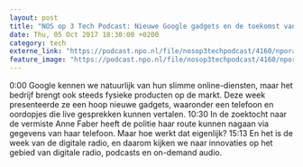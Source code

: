 ```yaml
---
layout: post
title: "NOS op 3 Tech Podcast: Nieuwe Google gadgets en de toekomst van radio"
date: Thu, 05 Oct 2017 18:30:00 +0200
category: tech
externe_link: "https://podcast.npo.nl/file/nosop3techpodcast/4160/nporadio1_nosop3techpodcast_20171005_nos-op-3-tech-podcast-nieuwe-google-gadgets-en-de-toekomst-van-radio.mp3"
feature_image: "https://podcast.npo.nl/file/nosop3techpodcast/4160/nporadio1_nosop3techpodcast_20171005_nos-op-3-tech-podcast-nieuwe-google-gadgets-en-de-toekomst-van-radio.mp3"
---
```


0:00 Google kennen we natuurlijk van hun slimme online-diensten, maar het bedrijf brengt ook steeds fysieke producten op de markt. Deze week presenteerde ze een hoop nieuwe gadgets, waaronder een telefoon en oordopjes die live gesprekken kunnen vertalen.
10:30 In de zoektocht naar de vermiste Anne Faber heeft de politie haar route kunnen nagaan via gegevens van haar telefoon. Maar hoe werkt dat eigenlijk?
15:13 En het is de week van de digitale radio, en daarom kijken we naar innovaties op het gebied van digitale radio, podcasts en on-demand audio.<img src="http://feeds.feedburner.com/~r/nosop3-tech-podcast/~4/GF0tOISPZwY" height="1" width="1" alt=""/>
